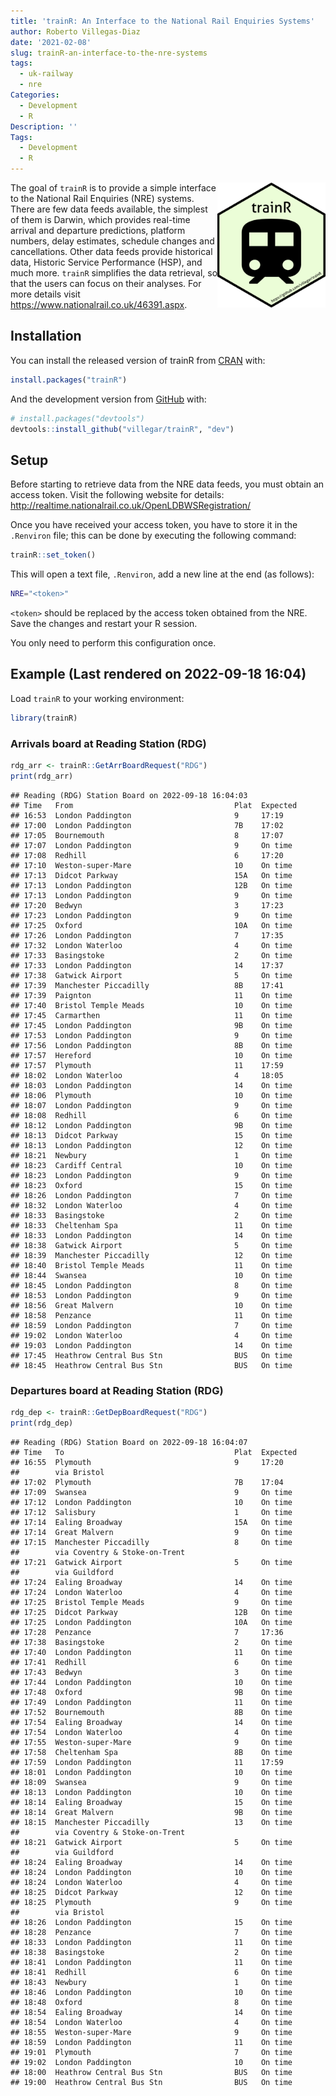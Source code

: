 ```yaml
---
title: 'trainR: An Interface to the National Rail Enquiries Systems'
author: Roberto Villegas-Diaz
date: '2021-02-08'
slug: trainR-an-interface-to-the-nre-systems
tags:
  - uk-railway
  - nre
Categories:
  - Development
  - R
Description: ''
Tags:
  - Development
  - R
---
```


<img src="https://raw.githubusercontent.com/villegar/trainR/main/inst/images/logo.png" alt="logo" align="right" height=200px/>

The goal of `trainR` is to provide a simple interface to the 
National Rail Enquiries (NRE) systems. There are few data feeds 
available, the simplest of them is Darwin, which provides real-time 
arrival and departure predictions, platform numbers, delay estimates, 
schedule changes and cancellations. Other data feeds provide historical 
data, Historic Service Performance (HSP), and much more. `trainR` 
simplifies the data retrieval, so that the users can focus on their 
analyses. For more details visit 
https://www.nationalrail.co.uk/46391.aspx.

## Installation

You can install the released version of trainR from [CRAN](https://CRAN.R-project.org) with:

``` r
install.packages("trainR")
```

And the development version from [GitHub](https://github.com/) with:

``` r
# install.packages("devtools")
devtools::install_github("villegar/trainR", "dev")
```

## Setup
Before starting to retrieve data from the NRE data feeds, you must obtain an access token. 
Visit the following website for details: http://realtime.nationalrail.co.uk/OpenLDBWSRegistration/

Once you have received your access token, you have to store it in the `.Renviron` file; this can be 
done by executing the following command:


```r
trainR::set_token()
```

This will open a text file, `.Renviron`, add a new line at the end (as follows):

```bash
NRE="<token>"
```

`<token>` should be replaced by the access token obtained from the NRE. Save the changes and restart 
your R session.

You only need to perform this configuration once.

## Example (Last rendered on 2022-09-18 16:04)

Load `trainR` to your working environment:

```r
library(trainR)
```

### Arrivals board at Reading Station (RDG)


```r
rdg_arr <- trainR::GetArrBoardRequest("RDG")
print(rdg_arr)
```

```
## Reading (RDG) Station Board on 2022-09-18 16:04:03
## Time   From                                    Plat  Expected
## 16:53  London Paddington                       9     17:19
## 17:00  London Paddington                       7B    17:02
## 17:05  Bournemouth                             8     17:07
## 17:07  London Paddington                       9     On time
## 17:08  Redhill                                 6     17:20
## 17:10  Weston-super-Mare                       10    On time
## 17:13  Didcot Parkway                          15A   On time
## 17:13  London Paddington                       12B   On time
## 17:13  London Paddington                       9     On time
## 17:20  Bedwyn                                  3     17:23
## 17:23  London Paddington                       9     On time
## 17:25  Oxford                                  10A   On time
## 17:26  London Paddington                       7     17:35
## 17:32  London Waterloo                         4     On time
## 17:33  Basingstoke                             2     On time
## 17:33  London Paddington                       14    17:37
## 17:38  Gatwick Airport                         5     On time
## 17:39  Manchester Piccadilly                   8B    17:41
## 17:39  Paignton                                11    On time
## 17:40  Bristol Temple Meads                    10    On time
## 17:45  Carmarthen                              11    On time
## 17:45  London Paddington                       9B    On time
## 17:53  London Paddington                       9     On time
## 17:56  London Paddington                       8B    On time
## 17:57  Hereford                                10    On time
## 17:57  Plymouth                                11    17:59
## 18:02  London Waterloo                         4     18:05
## 18:03  London Paddington                       14    On time
## 18:06  Plymouth                                10    On time
## 18:07  London Paddington                       9     On time
## 18:08  Redhill                                 6     On time
## 18:12  London Paddington                       9B    On time
## 18:13  Didcot Parkway                          15    On time
## 18:13  London Paddington                       12    On time
## 18:21  Newbury                                 1     On time
## 18:23  Cardiff Central                         10    On time
## 18:23  London Paddington                       9     On time
## 18:23  Oxford                                  15    On time
## 18:26  London Paddington                       7     On time
## 18:32  London Waterloo                         4     On time
## 18:33  Basingstoke                             2     On time
## 18:33  Cheltenham Spa                          11    On time
## 18:33  London Paddington                       14    On time
## 18:38  Gatwick Airport                         5     On time
## 18:39  Manchester Piccadilly                   12    On time
## 18:40  Bristol Temple Meads                    11    On time
## 18:44  Swansea                                 10    On time
## 18:45  London Paddington                       8     On time
## 18:53  London Paddington                       9     On time
## 18:56  Great Malvern                           10    On time
## 18:58  Penzance                                11    On time
## 18:59  London Paddington                       7     On time
## 19:02  London Waterloo                         4     On time
## 19:03  London Paddington                       14    On time
## 17:45  Heathrow Central Bus Stn                BUS   On time
## 18:45  Heathrow Central Bus Stn                BUS   On time
```

### Departures board at Reading Station (RDG)


```r
rdg_dep <- trainR::GetDepBoardRequest("RDG")
print(rdg_dep)
```

```
## Reading (RDG) Station Board on 2022-09-18 16:04:07
## Time   To                                      Plat  Expected
## 16:55  Plymouth                                9     17:20
##        via Bristol                             
## 17:02  Plymouth                                7B    17:04
## 17:09  Swansea                                 9     On time
## 17:12  London Paddington                       10    On time
## 17:12  Salisbury                               1     On time
## 17:14  Ealing Broadway                         15A   On time
## 17:14  Great Malvern                           9     On time
## 17:15  Manchester Piccadilly                   8     On time
##        via Coventry & Stoke-on-Trent           
## 17:21  Gatwick Airport                         5     On time
##        via Guildford                           
## 17:24  Ealing Broadway                         14    On time
## 17:24  London Waterloo                         4     On time
## 17:25  Bristol Temple Meads                    9     On time
## 17:25  Didcot Parkway                          12B   On time
## 17:25  London Paddington                       10A   On time
## 17:28  Penzance                                7     17:36
## 17:38  Basingstoke                             2     On time
## 17:40  London Paddington                       11    On time
## 17:41  Redhill                                 6     On time
## 17:43  Bedwyn                                  3     On time
## 17:44  London Paddington                       10    On time
## 17:48  Oxford                                  9B    On time
## 17:49  London Paddington                       11    On time
## 17:52  Bournemouth                             8B    On time
## 17:54  Ealing Broadway                         14    On time
## 17:54  London Waterloo                         4     On time
## 17:55  Weston-super-Mare                       9     On time
## 17:58  Cheltenham Spa                          8B    On time
## 17:59  London Paddington                       11    17:59
## 18:01  London Paddington                       10    On time
## 18:09  Swansea                                 9     On time
## 18:13  London Paddington                       10    On time
## 18:14  Ealing Broadway                         15    On time
## 18:14  Great Malvern                           9B    On time
## 18:15  Manchester Piccadilly                   13    On time
##        via Coventry & Stoke-on-Trent           
## 18:21  Gatwick Airport                         5     On time
##        via Guildford                           
## 18:24  Ealing Broadway                         14    On time
## 18:24  London Paddington                       10    On time
## 18:24  London Waterloo                         4     On time
## 18:25  Didcot Parkway                          12    On time
## 18:25  Plymouth                                9     On time
##        via Bristol                             
## 18:26  London Paddington                       15    On time
## 18:28  Penzance                                7     On time
## 18:33  London Paddington                       11    On time
## 18:38  Basingstoke                             2     On time
## 18:41  London Paddington                       11    On time
## 18:41  Redhill                                 6     On time
## 18:43  Newbury                                 1     On time
## 18:46  London Paddington                       10    On time
## 18:48  Oxford                                  8     On time
## 18:54  Ealing Broadway                         14    On time
## 18:54  London Waterloo                         4     On time
## 18:55  Weston-super-Mare                       9     On time
## 18:59  London Paddington                       11    On time
## 19:01  Plymouth                                7     On time
## 19:02  London Paddington                       10    On time
## 18:00  Heathrow Central Bus Stn                BUS   On time
## 19:00  Heathrow Central Bus Stn                BUS   On time
```
